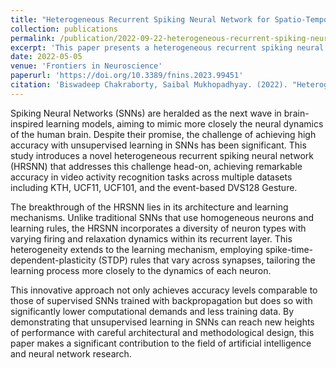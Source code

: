 ```yaml
---
title: "Heterogeneous Recurrent Spiking Neural Network for Spatio-Temporal Classification"
collection: publications
permalink: /publication/2022-09-22-heterogeneous-recurrent-spiking-neural-network
excerpt: 'This paper presents a heterogeneous recurrent spiking neural network (HRSNN) with unsupervised learning for spatio-temporal classification of video activity recognition tasks. Achieving high accuracy across various datasets, the HRSNN model introduces a novel combination of architecture and learning method heterogeneity, offering performance comparable to supervised SNNs with fewer resources.'
date: 2022-05-05
venue: 'Frontiers in Neuroscience'
paperurl: 'https://doi.org/10.3389/fnins.2023.99451'
citation: 'Biswadeep Chakraborty, Saibal Mukhopadhyay. (2022). "Heterogeneous Recurrent Spiking Neural Network for Spatio-Temporal Classification." <i>Frontiers in Neuroscience</i>.'
---
```


Spiking Neural Networks (SNNs) are heralded as the next wave in brain-inspired learning models, aiming to mimic more closely the neural dynamics of the human brain. Despite their promise, the challenge of achieving high accuracy with unsupervised learning in SNNs has been significant. This study introduces a novel heterogeneous recurrent spiking neural network (HRSNN) that addresses this challenge head-on, achieving remarkable accuracy in video activity recognition tasks across multiple datasets including KTH, UCF11, UCF101, and the event-based DVS128 Gesture.

The breakthrough of the HRSNN lies in its architecture and learning mechanisms. Unlike traditional SNNs that use homogeneous neurons and learning rules, the HRSNN incorporates a diversity of neuron types with varying firing and relaxation dynamics within its recurrent layer. This heterogeneity extends to the learning mechanism, employing spike-time-dependent-plasticity (STDP) rules that vary across synapses, tailoring the learning process more closely to the dynamics of each neuron.

This innovative approach not only achieves accuracy levels comparable to those of supervised SNNs trained with backpropagation but does so with significantly lower computational demands and less training data. By demonstrating that unsupervised learning in SNNs can reach new heights of performance with careful architectural and methodological design, this paper makes a significant contribution to the field of artificial intelligence and neural network research.
